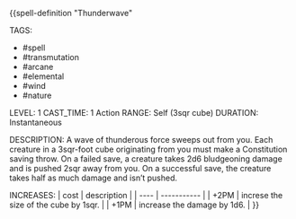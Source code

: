 {{spell-definition "Thunderwave"

TAGS:
- #spell
- #transmutation
- #arcane
- #elemental
- #wind
- #nature

LEVEL: 1
CAST_TIME: 1 Action
RANGE: Self (3sqr cube)
DURATION: Instantaneous

DESCRIPTION:
A wave of thunderous force sweeps out from you.
Each creature in a 3sqr-foot cube originating from you must make a Constitution saving throw. On a failed save, a creature takes 2d6 bludgeoning damage and is pushed 2sqr away from you. On a successful save, the creature takes half as much damage and isn’t pushed.

INCREASES:
| cost | description |
| ---- | ----------- |
| +2PM | increse the size of the cube by 1sqr. |
| +1PM | increase the damage by 1d6. |
}}
